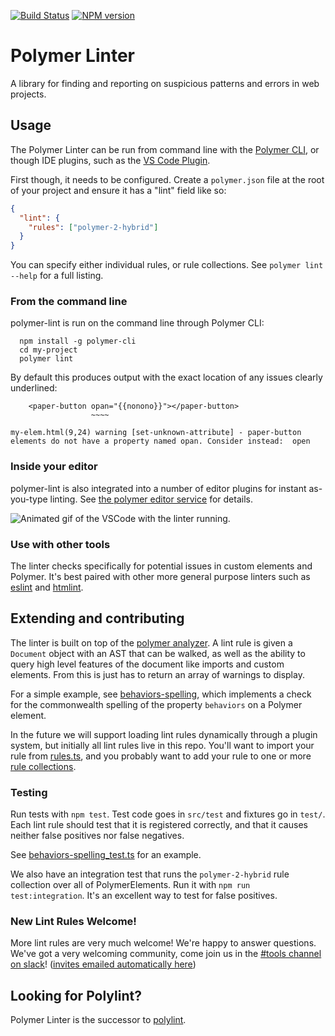 [![Build Status](https://travis-ci.org/Polymer/polymer-linter.svg?branch=master)](https://travis-ci.org/Polymer/polymer-linter)
[![NPM version](http://img.shields.io/npm/v/polymer-linter.svg)](https://www.npmjs.com/package/polymer-linter)

# Polymer Linter

A library for finding and reporting on suspicious patterns and errors in web projects.

## Usage

The Polymer Linter can be run from command line with the [Polymer CLI](https://github.com/Polymer/polymer-cli), or though IDE plugins, such as the [VS Code Plugin](https://github.com/Polymer/vscode-plugin).

First though, it needs to be configured. Create a `polymer.json` file at the root of your project and ensure it has a "lint" field like so:

```json
{
  "lint": {
    "rules": ["polymer-2-hybrid"]
  }
}
```

You can specify either individual rules, or rule collections. See `polymer lint --help` for a full listing.

### From the command line

polymer-lint is run on the command line through Polymer CLI:

```
  npm install -g polymer-cli
  cd my-project
  polymer lint
```

By default this produces output with the exact location of any issues clearly underlined:

```
    <paper-button opan="{{nonono}}"></paper-button>
                  ~~~~

my-elem.html(9,24) warning [set-unknown-attribute] - paper-button elements do not have a property named opan. Consider instead:  open
```

### Inside your editor

polymer-lint is also integrated into a number of editor plugins for instant as-you-type linting. See [the polymer editor service](https://github.com/Polymer/polymer-editor-service) for details.

![Animated gif of the VSCode with the linter running.](https://cloud.githubusercontent.com/assets/1659/23933285/ad63eb62-08fa-11e7-819b-641bf83cf9c6.gif)

### Use with other tools

The linter checks specifically for potential issues in custom elements and Polymer. It's best paired with other more general purpose linters such as [eslint](https://eslint.org/) and [htmlint](https://github.com/htmllint/htmllint).

## Extending and contributing

The linter is built on top of the [polymer analyzer](https://github.com/Polymer/polymer-analyzer). A lint rule is given a `Document` object with an AST that can be walked, as well as the ability to query high level features of the document like imports and custom elements. From this is just has to return an array of warnings to display.

For a simple example, see [behaviors-spelling](src/polymer/behaviors-spelling.ts), which implements a check for the commonwealth spelling of the property `behaviors` on a Polymer element.

In the future we will support loading lint rules dynamically through a plugin system, but initially all lint rules live in this repo. You'll want to import your rule from [rules.ts](src/rules.ts), and you probably want to add your rule to one or more [rule collections](src/collections.ts).

### Testing

Run tests with `npm test`. Test code goes in `src/test` and fixtures go in `test/`. Each lint rule should test that it is registered correctly, and that it causes neither false positives nor false negatives.

See [behaviors-spelling_test.ts](src/test/polymer/behaviors-spelling_test.ts) for an example.

We also have an integration test that runs the `polymer-2-hybrid` rule collection over all of PolymerElements. Run it with `npm run test:integration`. It's an excellent way to test for false positives.

### New Lint Rules Welcome!

More lint rules are very much welcome! We're happy to answer questions. We've got a very welcoming community, come join us in the [#tools channel on slack](https://polymer.slack.com/messages/tools)! ([invites emailed automatically here](https://polymer-slack.herokuapp.com/))

## Looking for Polylint?

Polymer Linter is the successor to [polylint](https://www.github.com/polymerlabs/polylint).

